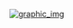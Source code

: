 [![graphic_img](https://user-images.githubusercontent.com/37680108/93583039-43933c00-f9de-11ea-835e-c3800f7dfca6.png)](https://play.google.com/store/apps/details?id=com.naccoro.wask)
